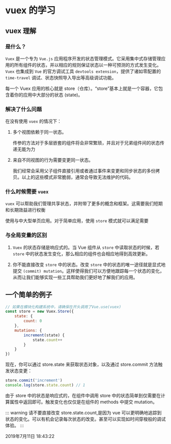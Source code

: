 # vuex 的学习

## vuex 理解

### 是什么？

`Vuex` 是一个专为 `Vue.js` 应用程序开发的状态管理模式。它采用集中式存储管理应用的所有组件的状态，并以相应的规则保证状态以一种可预测的方式发生变化。`Vuex` 也集成到 `Vue` 的官方调试工具 `devtools extension`，提供了诸如零配置的 `time-travel` 调试、状态快照导入导出等高级调试功能。

每一个 Vuex 应用的核心就是 store（仓库）。“store”基本上就是一个容器，它包含着你的应用中大部分的状态 (state)。

### 解决了什么问题

在没有使用 `vuex` 的情况下：

1. 多个视图依赖于同一状态。

    传参的方法对于多层嵌套的组件将会非常繁琐，并且对于兄弟组件间的状态传递无能为力

1. 来自不同视图的行为需要变更同一状态。

    我们经常会采用父子组件直接引用或者通过事件来变更和同步状态的多份拷贝。以上的这些模式非常脆弱，通常会导致无法维护的代码。

### 什么时候需要 `vuex`

`vuex` 可以帮助我们管理共享状态，并附带了更多的概念和框架。这需要我们短期和长期效益进行权衡

使用与中大型单页应用。对于简单应用，使用 `store` 模式就可以满足需要

### 与全局变量的区别

1. `Vuex` 的状态存储是响应式的。当 Vue 组件从 `store` 中读取状态的时候，若 `store` 中的状态发生变化，那么相应的组件也会相应地得到高效更新。

1. 你不能直接改变 `store` 中的状态。改变 `store` 中的状态的唯一途径就是显式地提交 `(commit) mutation`。这样使得我们可以方便地跟踪每一个状态的变化，从而让我们能够实现一些工具帮助我们更好地了解我们的应用。

## 一个简单的例子

```js
// 如果在模块化构建系统中，请确保在开头调用了Vue.use(vuex)
const store = new Vuex.Store({
	state: {
		count: 0
	},
	mutations: {
		increment(state) {
			state.count++
		}
	}
})
```

现在，你可以通过 store.state 来获取状态对象，以及通过 store.commit 方法触发状态变更：

```js
store.commit('increment')
console.log(store.state.count) // 1
```

由于 store 中的状态是响应式的，在组件中调用 store 中的状态简单到仅需要在计算属性中返回即可。触发变化也仅仅是在组件的 methods 中提交 mutation。

::: warning
请不要直接改变 store.state.count,是因为 vue 可以更明确地追踪到状态的变化。可以有机会记录每次状态的改变。甚至可以实现如时间穿梭般的调试体验。
:::

<ClientOnly>
  <article-info weather="duoyun" mood="fadai">2019年7月11日 18:43:22</article-info>
</ClientOnly>
